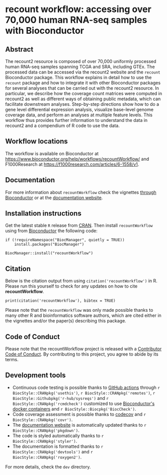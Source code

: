 # recount workflow: accessing over 70,000 human RNA-seq samples with Bioconductor

## Abstract

The recount2 resource is composed of over 70,000 uniformly processed human RNA-seq samples spanning TCGA and SRA, including GTEx. The processed data can be accessed via the recount2 website and the `recount` Bioconductor package. This workflow explains in detail how to use the `recount` package and how to integrate it with other Bioconductor packages for several analyses that can be carried out with the recount2 resource. In particular, we describe how the coverage count matrices were computed in recount2 as well as different ways of obtaining public metadata, which can facilitate downstream analyses. Step-by-step directions show how to do a gene level differential expression analysis, visualize base-level genome coverage data, and perform an analyses at multiple feature levels. This workflow thus provides further information to understand the data in recount2 and a compendium of R code to use the data.

## Workflow locations 

The workflow is available on Bioconductor at https://www.bioconductor.org/help/workflows/recountWorkflow/ and F1000Research at https://f1000research.com/articles/6-1558/v1.

## Documentation

For more information about `recountWorkflow` check the vignettes [through Bioconductor](http://bioconductor.org/packages/recountWorkflow) or at the [documentation website](http://LieberInstitute.github.io/recountWorkflow).

## Installation instructions

Get the latest stable `R` release from [CRAN](http://cran.r-project.org/). Then install `recountWorkflow` using from [Bioconductor](http://bioconductor.org/) the following code:

```{r 'install', eval = FALSE}
if (!requireNamespace("BiocManager", quietly = TRUE))
    install.packages("BiocManager")

BiocManager::install("recountWorkflow")
```

## Citation

Below is the citation output from using `citation('recountWorkflow')` in R. Please 
run this yourself to check for any updates on how to cite __recountWorkflow__.

```{r 'citation', eval = requireNamespace('recountWorkflow')}
print(citation('recountWorkflow'), bibtex = TRUE)
```

Please note that the `recountWorkflow` was only made possible thanks to many other R and bioinformatics software authors, which are cited either in the vignettes and/or the paper(s) describing this package.

## Code of Conduct
  
Please note that the recountWorkflow project is released with a [Contributor Code of Conduct](https://contributor-covenant.org/version/2/0/CODE_OF_CONDUCT.html). By contributing to this project, you agree to abide by its terms.

## Development tools

* Continuous code testing is possible thanks to [GitHub actions](https://www.tidyverse.org/blog/2020/04/usethis-1-6-0/)  through `r BiocStyle::CRANpkg('usethis')`, `r BiocStyle::CRANpkg('remotes')`, `r BiocStyle::Githubpkg('r-hub/sysreqs')` and `r BiocStyle::CRANpkg('rcmdcheck')` customized to use [Bioconductor's docker containers](https://www.bioconductor.org/help/docker/) and `r BiocStyle::Biocpkg('BiocCheck')`.
* Code coverage assessment is possible thanks to [codecov](https://codecov.io/gh) and `r BiocStyle::CRANpkg('covr')`.
* The [documentation website](http://LieberInstitute.github.io/recountWorkflow) is automatically updated thanks to `r BiocStyle::CRANpkg('pkgdown')`.
* The code is styled automatically thanks to `r BiocStyle::CRANpkg('styler')`.
* The documentation is formatted thanks to `r BiocStyle::CRANpkg('devtools')` and `r BiocStyle::CRANpkg('roxygen2')`.

For more details, check the `dev` directory.
